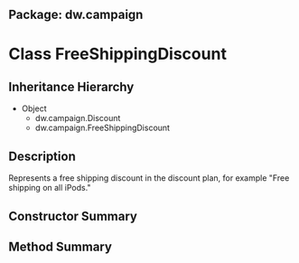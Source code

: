 ## Package: dw.campaign

# Class FreeShippingDiscount

## Inheritance Hierarchy

- Object
  - dw.campaign.Discount
  - dw.campaign.FreeShippingDiscount

## Description

Represents a free shipping discount in the discount plan, for example "Free shipping on all iPods."

## Constructor Summary

## Method Summary